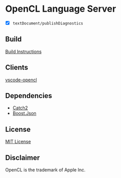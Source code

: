 # OpenCL Language Server

- [x] `textDocument/publishDiagnostics`

## Build

[Build Instructions](_dev/build.md)

## Clients

[vscode-opencl](https://github.com/Galarius/vscode-opencl)

## Dependencies

* [Catch2](https://github.com/catchorg/Catch2.git)
* [Boost.Json](https://github.com/boostorg/json.git)

## License

[MIT License](https://raw.githubusercontent.com/Galarius/opencl-language-server/main/LICENSE.txt)

## Disclaimer

OpenCL is the trademark of Apple Inc.
